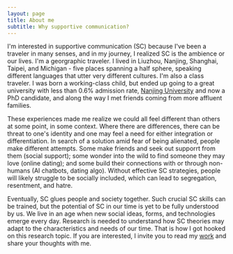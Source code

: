 ```yaml
---
layout: page
title: About me
subtitle: Why supportive communication? 
---
```


I'm interested in supportive communication (SC) because I've been a traveler in many senses, and in my journey, I realized SC is the ambience or our lives. I'm a georgraphic traveler. I lived in Liuzhou, Nanjing, Shanghai, Taipei, and Michigan - five places spanning a half sphere, speaking different languages that utter very different cultures. I'm also a class traveler. I was born a working-class child, but ended up going to a great university with less than 0.6% admission rate, [Nanjing University](https://en.wikipedia.org/wiki/Nanjing_University) and now a PhD candidate, and along the way I met friends coming from more affluent families. 

These experiences made me realize we could all feel different than others at some point, in some context. Where there are differences, there can be threat to one's identity and one may feel a need for either integration or differentiation. In search of a solution amid fear of being alienated, people make different attempts. Some make friends and seek out supporrt from them (social support); some wonder into the wild to find someone they may love (online dating); and some build their connections with or through non-humans (AI chatbots, dating algo). Without effective SC strategies, people will likely struggle to be socially included, which can lead to segregation, resentment, and hatre. 

Eventually, SC glues people and society together. Such crucial SC skills can be trained, but the potential of SC in our time is yet to be fully understood by us. We live in an age when new social ideas, forms, and technologies emerge every day. Research is needed to understand how SC theories may adapt to the characteristics and needs of our time. That is how I got hooked on this research topic. If you are interested, I invite you to read my [work](https://scholar.google.com/citations?user=duu3b-IAAAAJ&hl=zh-CN) and share your thoughts with me. 
